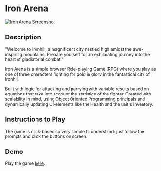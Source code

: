 # Iron Arena

![Iron Arena Screenshot](../ironhack-project1-ironArena/visual-assets/combat-ui-screenshot.png)

## Description

"Welcome to Ironhill, a magnificent city nestled high amidst the awe-inspiring mountains. Prepare yourself for an exhilarating journey into the heart of gladiatorial combat."

Iron Arena is a simple browser Role-playing Game (RPG) where you play as one of three characters fighting for gold in glory in the fantastical city of Ironhill.

Built with logic for attacking and parrying with variable results based on equations that take into account the statistics of the fighter.
Created with scalability in mind, using Object Oriented Programming principals and dynamically updating UI-elements like the Health and the unit's Inventory.

## Instructions to Play

The game is click-based so very simple to understand: just follow the prompts and click the buttons on screen.

## Demo

Play the game [here](https://filipemgf.github.io/ironhack-project1-ironArena/).
